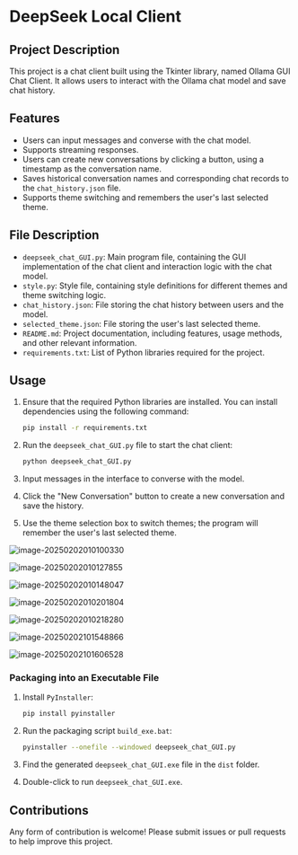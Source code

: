 # DeepSeek Local Client

## Project Description

This project is a chat client built using the Tkinter library, named Ollama GUI Chat Client. It allows users to interact with the Ollama chat model and save chat history.

## Features

- Users can input messages and converse with the chat model.
- Supports streaming responses.
- Users can create new conversations by clicking a button, using a timestamp as the conversation name.
- Saves historical conversation names and corresponding chat records to the `chat_history.json` file.
- Supports theme switching and remembers the user's last selected theme.

## File Description

- `deepseek_chat_GUI.py`: Main program file, containing the GUI implementation of the chat client and interaction logic with the chat model.
- `style.py`: Style file, containing style definitions for different themes and theme switching logic.
- `chat_history.json`: File storing the chat history between users and the model.
- `selected_theme.json`: File storing the user's last selected theme.
- `README.md`: Project documentation, including features, usage methods, and other relevant information.
- `requirements.txt`: List of Python libraries required for the project.

## Usage

1. Ensure that the required Python libraries are installed. You can install dependencies using the following command:

    ```sh
    pip install -r requirements.txt
    ```

2. Run the `deepseek_chat_GUI.py` file to start the chat client:

    ```sh
    python deepseek_chat_GUI.py
    ```

3. Input messages in the interface to converse with the model.
4. Click the "New Conversation" button to create a new conversation and save the history.
5. Use the theme selection box to switch themes; the program will remember the user's last selected theme.

![image-20250202010100330](https://newblogimg.oss-cn-beijing.aliyuncs.com/2024/image-20250202010100330.png)

![image-20250202010127855](https://newblogimg.oss-cn-beijing.aliyuncs.com/2024/image-20250202010127855.png)

![image-20250202010148047](https://newblogimg.oss-cn-beijing.aliyuncs.com/2024/image-20250202010148047.png)

![image-20250202010201804](https://newblogimg.oss-cn-beijing.aliyuncs.com/2024/image-20250202010201804.png)

![image-20250202010218280](https://newblogimg.oss-cn-beijing.aliyuncs.com/2024/image-20250202010218280.png)

![image-20250202101548866](https://newblogimg.oss-cn-beijing.aliyuncs.com/2024/image-20250202101548866.png)

![image-20250202101606528](https://newblogimg.oss-cn-beijing.aliyuncs.com/2024/image-20250202101606528.png)

### Packaging into an Executable File

1. Install `PyInstaller`:

    ```sh
    pip install pyinstaller
    ```

2. Run the packaging script `build_exe.bat`:

    ```sh
    pyinstaller --onefile --windowed deepseek_chat_GUI.py
    ```

3. Find the generated `deepseek_chat_GUI.exe` file in the `dist` folder.
4. Double-click to run `deepseek_chat_GUI.exe`.

## Contributions

Any form of contribution is welcome! Please submit issues or pull requests to help improve this project.